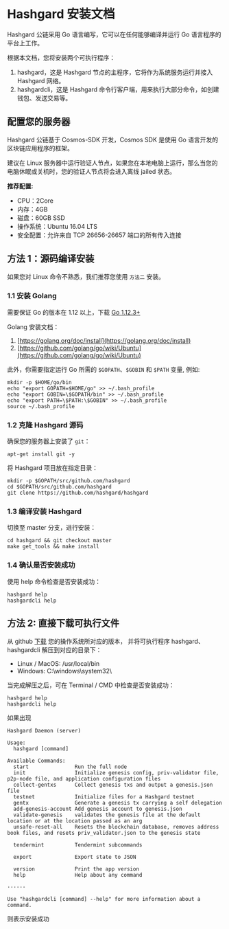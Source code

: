 # Hashgard 安装文档

Hashgard 公链采用 Go 语言编写，它可以在任何能够编译并运行 Go 语言程序的平台上工作。

根据本文档，您将安装两个可执行程序：

1. hashgard，这是 Hashgard 节点的主程序，它将作为系统服务运行并接入 Hashgard 网络。
2. hashgardcli，这是 Hashgard 命令行客户端，用来执行大部分命令，如创建钱包、发送交易等。

## 配置您的服务器

Hashgard 公链基于 Cosmos-SDK 开发，Cosmos SDK 是使用 Go 语言开发的区块链应用程序的框架。

建议在 Linux 服务器中运行验证人节点，如果您在本地电脑上运行，那么当您的电脑休眠或关机时，您的验证人节点将会进入离线 jailed 状态。

**推荐配置:**

- CPU：2Core
- 内存：4GB
- 磁盘：60GB SSD
- 操作系统：Ubuntu 16.04 LTS
- 安全配置：允许来自 TCP 26656-26657 端口的所有传入连接

## 方法 1：源码编译安装

如果您对 Linux 命令不熟悉，我们推荐您使用 `方法二` 安装。

### 1.1 安装 Golang

需要保证 Go 的版本在 1.12 以上，下载 [Go 1.12.3+](https://golang.org/dl)

Golang 安装文档：

1. [https://golang.org/doc/install](https://golang.org/doc/install)
2. [https://github.com/golang/go/wiki/Ubuntu](https://github.com/golang/go/wiki/Ubuntu)

此外，你需要指定运行 Go 所需的 `$GOPATH`、`$GOBIN` 和 `$PATH` 变量, 例如:

```shell
mkdir -p $HOME/go/bin
echo "export GOPATH=$HOME/go" >> ~/.bash_profile
echo "export GOBIN=\$GOPATH/bin" >> ~/.bash_profile
echo "export PATH=\$PATH:\$GOBIN" >> ~/.bash_profile
source ~/.bash_profile
```

### 1.2 克隆 Hashgard 源码

确保您的服务器上安装了 `git`：

```shell
apt-get install git -y
```

将 Hashgard 项目放在指定目录：

```shell
mkdir -p $GOPATH/src/github.com/hashgard
cd $GOPATH/src/github.com/hashgard
git clone https://github.com/hashgard/hashgard
```

### 1.3 编译安装 Hashgard

切换至 master 分支，进行安装：

```shell
cd hashgard && git checkout master
make get_tools && make install
```

### 1.4 确认是否安装成功

使用 help 命令检查是否安装成功：

```shell
hashgard help
hashgardcli help
```

## 方法 2: 直接下载可执行文件

从 github [下载](https://github.com/hashgard/hashgard/releases) 您的操作系统所对应的版本，
并将可执行程序 hashgard、hashgardcli 解压到对应的目录下：

- Linux / MacOS: /usr/local/bin
- Windows: C:\windows\system32\

当完成解压之后，可在 Terminal / CMD 中检查是否安装成功：

```shell
hashgard help
hashgardcli help
```

如果出现

```shell
Hashgard Daemon (server)

Usage:
  hashgard [command]

Available Commands:
  start               Run the full node
  init                Initialize genesis config, priv-validator file, p2p-node file, and application configuration files
  collect-gentxs      Collect genesis txs and output a genesis.json file
  testnet             Initialize files for a Hashgard testnet
  gentx               Generate a genesis tx carrying a self delegation
  add-genesis-account Add genesis account to genesis.json
  validate-genesis    validates the genesis file at the default location or at the location passed as an arg
  unsafe-reset-all    Resets the blockchain database, removes address book files, and resets priv_validator.json to the genesis state

  tendermint          Tendermint subcommands

  export              Export state to JSON

  version             Print the app version
  help                Help about any command

······

Use "hashgardcli [command] --help" for more information about a command.
```

则表示安装成功

